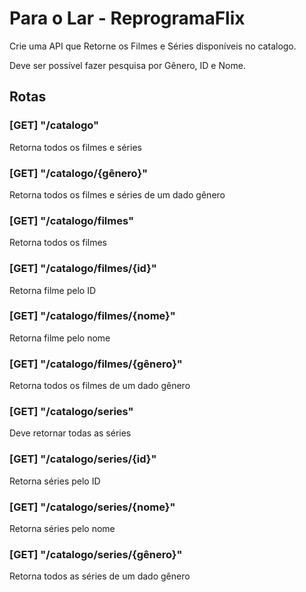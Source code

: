 # Para o Lar - ReprogramaFlix

Crie uma API que Retorne os Filmes e Séries disponíveis no catalogo.

Deve ser possível fazer pesquisa por Gênero, ID e Nome.

## Rotas

### [GET] "/catalogo"

Retorna todos os filmes e séries

### [GET] "/catalogo/{gênero}"

Retorna todos os filmes e séries de um dado gênero

### [GET] "/catalogo/filmes"

Retorna todos os filmes

### [GET] "/catalogo/filmes/{id}"

Retorna filme pelo ID

### [GET] "/catalogo/filmes/{nome}"

Retorna filme pelo nome

### [GET] "/catalogo/filmes/{gênero}"

Retorna todos os filmes de um dado gênero

### [GET] "/catalogo/series"

Deve retornar todas as séries

### [GET] "/catalogo/series/{id}"

Retorna séries pelo ID

### [GET] "/catalogo/series/{nome}"

Retorna séries pelo nome

### [GET] "/catalogo/series/{gênero}"

Retorna todos as séries de um dado gênero